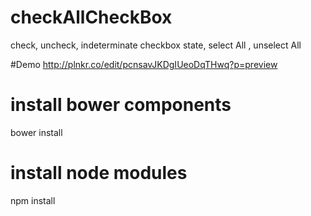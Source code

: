 # checkAllCheckBox
check, uncheck, indeterminate checkbox state, select All , unselect All

#Demo
http://plnkr.co/edit/pcnsavJKDgIUeoDqTHwq?p=preview

# install bower components
bower install

# install node modules
npm install
